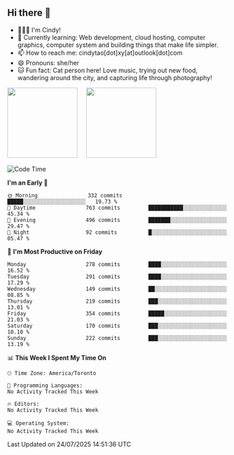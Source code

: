 ## Hi there 👋

<!--
**xinyue296/xinyue296** is a ✨ _special_ ✨ repository because its `README.md` (this file) appears on your GitHub profile.

Here are some ideas to get you started:

- 🔭 I’m currently working on ...
- 🌱 I’m currently learning ...
- 👯 I’m looking to collaborate on ...
- 🤔 I’m looking for help with ...
- 💬 Ask me about ...
- 📫 How to reach me: ...
- 😄 Pronouns: ...
- ⚡ Fun fact: ...
-->
- 👩🏻‍💻 I'm Cindy!
- 🌱 Currently learning: Web development, cloud hosting, computer graphics, computer system and building things that make life simpler.
- 📫 How to reach me: cindytao[dot]xy[at]outlook[dot]com
- 😄 Pronouns: she/her
- 🐱 Fun fact: Cat person here! Love music, trying out new food, wandering around the city, and capturing life through photography!

<!--Github Status: start-->
<div align="left">
  <img height="160em" src="https://github-readme-stats-topaz-two-25.vercel.app/api?username=xinyue296&theme=react&show_icons=true&count_private=true&include_orgs=true&hide=contribs,issues" />
    &nbsp;&nbsp;&nbsp;
  <img height="160em" src="https://github-readme-stats-cindy-taos-projects.vercel.app/api/top-langs/?username=xinyue296&theme=react&count_private=true&include_orgs=true&layout=compact" />
</div>
<!-- Github Status: end-->

<!--START_SECTION:waka-->
![Code Time](http://img.shields.io/badge/Code%20Time-294%20hrs%2036%20mins-blue)

**I'm an Early 🐤** 

```text
🌞 Morning                332 commits         █████░░░░░░░░░░░░░░░░░░░░   19.73 % 
🌆 Daytime                763 commits         ███████████░░░░░░░░░░░░░░   45.34 % 
🌃 Evening                496 commits         ███████░░░░░░░░░░░░░░░░░░   29.47 % 
🌙 Night                  92 commits          █░░░░░░░░░░░░░░░░░░░░░░░░   05.47 % 
```
📅 **I'm Most Productive on Friday** 

```text
Monday                   278 commits         ████░░░░░░░░░░░░░░░░░░░░░   16.52 % 
Tuesday                  291 commits         ████░░░░░░░░░░░░░░░░░░░░░   17.29 % 
Wednesday                149 commits         ██░░░░░░░░░░░░░░░░░░░░░░░   08.85 % 
Thursday                 219 commits         ███░░░░░░░░░░░░░░░░░░░░░░   13.01 % 
Friday                   354 commits         █████░░░░░░░░░░░░░░░░░░░░   21.03 % 
Saturday                 170 commits         ███░░░░░░░░░░░░░░░░░░░░░░   10.10 % 
Sunday                   222 commits         ███░░░░░░░░░░░░░░░░░░░░░░   13.19 % 
```


📊 **This Week I Spent My Time On** 

```text
🕑︎ Time Zone: America/Toronto

💬 Programming Languages: 
No Activity Tracked This Week

🔥 Editors: 
No Activity Tracked This Week

💻 Operating System: 
No Activity Tracked This Week
```


 Last Updated on 24/07/2025 14:51:36 UTC
<!--END_SECTION:waka-->

